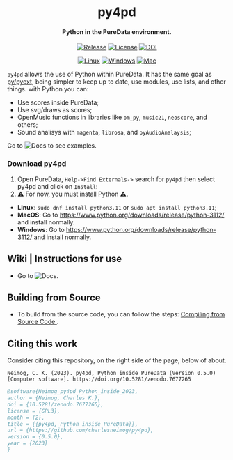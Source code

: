 <p align="center">
  <h1 align="center">py4pd</h1>
  <h4 align="center">Python in the PureData environment.</h4>
</p>
<p align="center">
    <a href="https://github.com/charlesneimog/py4pd/releases/latest"><img src="https://img.shields.io/github/release/charlesneimog/py4pd.svg?include_prereleases" alt="Release"></a>
    <a href="https://github.com/plugdata-team/plugdata/blob/main/LICENSE"><img src="https://img.shields.io/badge/license-GPL--v3-blue.svg" alt="License"></a>
    <a href="https://zenodo.org/record/7677265"><img src="https://zenodo.org/badge/doi/10.5281/zenodo.7677265.svg" alt="DOI"></a>
</p>
    
    
<p align="center">
  <a href="https://github.com/charlesneimog/py4pd/actions/workflows/Linux.yml"><img src="https://github.com/charlesneimog/py4pd/actions/workflows/Linux.yml/badge.svg?branch=develop" alt="Linux"></a>
  <a href="https://github.com/charlesneimog/py4pd/actions/workflows/Windows.yml"><img src="https://github.com/charlesneimog/py4pd/actions/workflows/Windows.yml/badge.svg?branch=develop" alt="Windows"></a>
  <a href="https://github.com/charlesneimog/py4pd/actions/workflows/Mac.yml"><img src="https://github.com/charlesneimog/py4pd/actions/workflows/Mac.yml/badge.svg?branch=develop" alt="Mac"></a>
</p>

`py4pd` allows the use of Python within PureData. It has the same goal as [py/pyext](https://github.com/grrrr/py), being simpler to keep up to date, use modules, use lists, and other things.  with Python you can:
* Use scores inside PureData;
* Use svg/draws as scores;
* OpenMusic functions in libraries like `om_py`, `music21`, `neoscore`, and others;
* Sound analisys with `magenta`, `librosa`, and `pyAudioAnalaysis`;

Go to ![Docs](https://py4pd.readthedocs.io/en/latest/) to see examples.

### Download py4pd
1. Open PureData, `Help->Find Externals->` search for `py4pd` then select py4pd and click on `Install`: 
2. ⚠️ For now, you must install Python ⚠️.

* **Linux**: `sudo dnf install python3.11` or `sudo apt install python3.11`;
* **MacOS**: Go to https://www.python.org/downloads/release/python-3112/ and install normally.
* **Windows**: Go to https://www.python.org/downloads/release/python-3112/ and install normally.

## Wiki | Instructions for use

* Go to ![Docs](https://py4pd.readthedocs.io/en/latest/).

## Building from Source

* To build from the source code, you can follow the steps: [Compiling from Source Code.](https://github.com/charlesneimog/py4pd/blob/master/resources/BUILD.md).

## Citing this work

Consider citing this repository, on the right side of the page, below of about.

```APA
Neimog, C. K. (2023). py4pd, Python inside PureData (Version 0.5.0) [Computer software]. https://doi.org/10.5281/zenodo.7677265
```
``` bibtex
@software{Neimog_py4pd_Python_inside_2023,
author = {Neimog, Charles K.},
doi = {10.5281/zenodo.7677265},
license = {GPL3},
month = {2},
title = {{py4pd, Python inside PureData}},
url = {https://github.com/charlesneimog/py4pd},
version = {0.5.0},
year = {2023}
}
```

